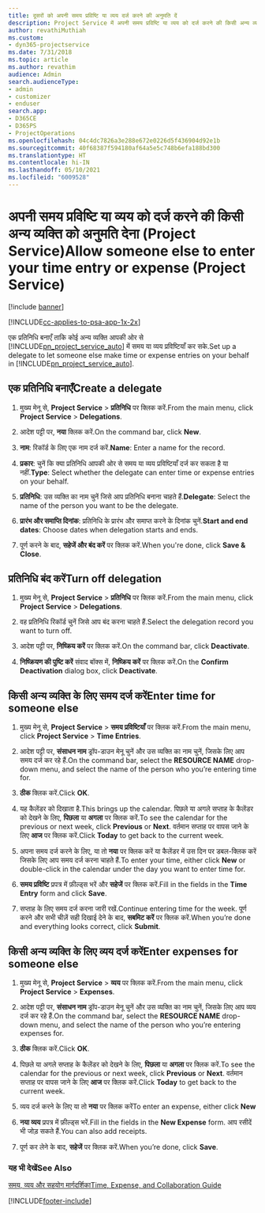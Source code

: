 ```yaml
---
title: दूसरों को अपनी समय प्रविष्टि या व्यय दर्ज करने की अनुमति दें
description: Project Service में अपनी समय प्रविष्टि या व्यय को दर्ज करने की किसी अन्य व्यक्ति को अनुमति देना का तरीका
author: revathiMuthiah
ms.custom:
- dyn365-projectservice
ms.date: 7/31/2018
ms.topic: article
ms.author: revathim
audience: Admin
search.audienceType:
- admin
- customizer
- enduser
search.app:
- D365CE
- D365PS
- ProjectOperations
ms.openlocfilehash: 04c4dc7826a3e288e672e0226d5f436904d92e1b
ms.sourcegitcommit: 40f68387f594180af64a5e5c748b6efa188bd300
ms.translationtype: HT
ms.contentlocale: hi-IN
ms.lasthandoff: 05/10/2021
ms.locfileid: "6009528"
---
```

# <a name="allow-someone-else-to-enter-your-time-entry-or-expense-project-service"></a><span data-ttu-id="63671-103">अपनी समय प्रविष्टि या व्यय को दर्ज करने की किसी अन्य व्यक्ति को अनुमति देना (Project Service)</span><span class="sxs-lookup"><span data-stu-id="63671-103">Allow someone else to enter your time entry or expense (Project Service)</span></span>

[!include [banner](../includes/psa-now-project-operations.md)]

[!INCLUDE[cc-applies-to-psa-app-1x-2x](../includes/cc-applies-to-psa-app-1x-2x.md)]

<span data-ttu-id="63671-104">एक प्रतिनिधि बनाएँ ताकि कोई अन्य व्यक्ति आपकी ओर से [!INCLUDE[pn_project_service_auto](../includes/pn-project-service-auto.md)] में समय या व्यय प्रविष्टियाँ कर सके.</span><span class="sxs-lookup"><span data-stu-id="63671-104">Set up a delegate to let someone else make time or expense entries on your behalf in [!INCLUDE[pn_project_service_auto](../includes/pn-project-service-auto.md)].</span></span>  
  
## <a name="create-a-delegate"></a><span data-ttu-id="63671-105">एक प्रतिनिधि बनाएँ</span><span class="sxs-lookup"><span data-stu-id="63671-105">Create a delegate</span></span>  
  
1.  <span data-ttu-id="63671-106">मुख्य मेनू से, **Project Service** > **प्रतिनिधि** पर क्लिक करें.</span><span class="sxs-lookup"><span data-stu-id="63671-106">From the main menu, click **Project Service** > **Delegations**.</span></span>  
  
2.  <span data-ttu-id="63671-107">आदेश पट्टी पर, **नया** क्लिक करें.</span><span class="sxs-lookup"><span data-stu-id="63671-107">On the command bar, click **New**.</span></span>  
  
3. <span data-ttu-id="63671-108">**नाम**: रिकॉर्ड के लिए एक नाम दर्ज करें.</span><span class="sxs-lookup"><span data-stu-id="63671-108">**Name**: Enter a name for the record.</span></span>  
  
4. <span data-ttu-id="63671-109">**प्रकार**: चुनें कि क्या प्रतिनिधि आपकी ओर से समय या व्यय प्रविष्टियाँ दर्ज कर सकता है या नहीं.</span><span class="sxs-lookup"><span data-stu-id="63671-109">**Type**: Select whether the delegate can enter time or expense entries on your behalf.</span></span>  
  
5. <span data-ttu-id="63671-110">**प्रतिनिधि**: उस व्यक्ति का नाम चुनें जिसे आप प्रतिनिधि बनाना चाहते हैं.</span><span class="sxs-lookup"><span data-stu-id="63671-110">**Delegate**: Select the name of the person you want to be the delegate.</span></span>  
  
6. <span data-ttu-id="63671-111">**प्रारंभ और समाप्ति दिनांक**: प्रतिनिधि के प्रारंभ और समाप्त करने के दिनांक चुनें.</span><span class="sxs-lookup"><span data-stu-id="63671-111">**Start and end dates**: Choose dates when delegation starts and ends.</span></span>  
  
7.  <span data-ttu-id="63671-112">पूर्ण करने के बाद, **सहेजें और बंद करें** पर क्लिक करें.</span><span class="sxs-lookup"><span data-stu-id="63671-112">When you're done, click **Save & Close**.</span></span>  
  
## <a name="turn-off-delegation"></a><span data-ttu-id="63671-113">प्रतिनिधि बंद करें</span><span class="sxs-lookup"><span data-stu-id="63671-113">Turn off delegation</span></span>  
  
1.  <span data-ttu-id="63671-114">मुख्य मेनू से, **Project Service** > **प्रतिनिधि** पर क्लिक करें.</span><span class="sxs-lookup"><span data-stu-id="63671-114">From the main menu, click **Project Service** > **Delegations**.</span></span>  
  
2.  <span data-ttu-id="63671-115">वह प्रतिनिधि रिकॉर्ड चुनें जिसे आप बंद करना चाहते हैं.</span><span class="sxs-lookup"><span data-stu-id="63671-115">Select the delegation record you want to turn off.</span></span>  
  
3.  <span data-ttu-id="63671-116">आदेश पट्टी पर, **निष्क्रिय करें** पर क्लिक करें.</span><span class="sxs-lookup"><span data-stu-id="63671-116">On the command bar, click **Deactivate**.</span></span>  
  
4.  <span data-ttu-id="63671-117">**निष्क्रियण की पुष्टि करें** संवाद बॉक्स में, **निष्क्रिय करें** पर क्लिक करें.</span><span class="sxs-lookup"><span data-stu-id="63671-117">On the **Confirm Deactivation** dialog box, click **Deactivate**.</span></span>  
  
## <a name="enter-time-for-someone-else"></a><span data-ttu-id="63671-118">किसी अन्य व्यक्ति के लिए समय दर्ज करें</span><span class="sxs-lookup"><span data-stu-id="63671-118">Enter time for someone else</span></span>  
  
1.  <span data-ttu-id="63671-119">मुख्य मेनू से, **Project Service** > **समय प्रविष्टियाँ** पर क्लिक करें.</span><span class="sxs-lookup"><span data-stu-id="63671-119">From the main menu, click **Project Service** > **Time Entries**.</span></span>  
  
2.  <span data-ttu-id="63671-120">आदेश पट्टी पर, **संसाधन नाम** ड्रॉप-डाउन मेनू चुनें और उस व्यक्ति का नाम चुनें, जिसके लिए आप समय दर्ज कर रहे हैं.</span><span class="sxs-lookup"><span data-stu-id="63671-120">On the command bar, select the **RESOURCE NAME** drop-down menu, and select the name of the person who you’re entering time for.</span></span>  
  
3.  <span data-ttu-id="63671-121">**ठीक** क्लिक करें.</span><span class="sxs-lookup"><span data-stu-id="63671-121">Click **OK**.</span></span>  
  
4.  <span data-ttu-id="63671-122">यह कैलेंडर को दिखाता है.</span><span class="sxs-lookup"><span data-stu-id="63671-122">This brings up the calendar.</span></span> <span data-ttu-id="63671-123">पिछले या अगले सप्ताह के कैलेंडर को देखने के लिए, **पिछला** या **अगला** पर क्लिक करें.</span><span class="sxs-lookup"><span data-stu-id="63671-123">To see the calendar for the previous or next week, click **Previous** or **Next**.</span></span> <span data-ttu-id="63671-124">वर्तमान सप्ताह पर वापस जाने के लिए **आज** पर क्लिक करें.</span><span class="sxs-lookup"><span data-stu-id="63671-124">Click **Today** to get back to the current week.</span></span>  
  
5.  <span data-ttu-id="63671-125">अपना समय दर्ज करने के लिए, या तो **नया** पर क्लिक करें या कैलेंडर में उस दिन पर डबल-क्लिक करें जिसके लिए आप समय दर्ज करना चाहते हैं.</span><span class="sxs-lookup"><span data-stu-id="63671-125">To enter your time, either click **New** or double-click in the calendar under the day you want to enter time for.</span></span>  
  
6.  <span data-ttu-id="63671-126">**समय प्रविष्टि** प्रपत्र में फ़ील्ड्स भरें और **सहेजें** पर क्लिक करें.</span><span class="sxs-lookup"><span data-stu-id="63671-126">Fill in the fields in the **Time Entry** form and click **Save**.</span></span>  
  
7.  <span data-ttu-id="63671-127">सप्ताह के लिए समय दर्ज करना जारी रखें.</span><span class="sxs-lookup"><span data-stu-id="63671-127">Continue entering time for the week.</span></span> <span data-ttu-id="63671-128">पूर्ण करने और सभी चीज़ें सही दिखाई देने के बाद, **सबमिट करें** पर क्लिक करें.</span><span class="sxs-lookup"><span data-stu-id="63671-128">When you’re done and everything looks correct, click **Submit**.</span></span>  
  
## <a name="enter-expenses-for-someone-else"></a><span data-ttu-id="63671-129">किसी अन्य व्यक्ति के लिए व्यय दर्ज करें</span><span class="sxs-lookup"><span data-stu-id="63671-129">Enter expenses for someone else</span></span>  
  
1.  <span data-ttu-id="63671-130">मुख्य मेनू से, **Project Service** > **व्यय** पर क्लिक करें.</span><span class="sxs-lookup"><span data-stu-id="63671-130">From the main menu, click **Project Service** > **Expenses**.</span></span>  
  
2.  <span data-ttu-id="63671-131">आदेश पट्टी पर, **संसाधन नाम** ड्रॉप-डाउन मेनू चुनें और उस व्यक्ति का नाम चुनें, जिसके लिए आप व्यय दर्ज कर रहे हैं.</span><span class="sxs-lookup"><span data-stu-id="63671-131">On the command bar, select the **RESOURCE NAME** drop-down menu, and select the name of the person who you’re entering expenses for.</span></span>  
  
3.  <span data-ttu-id="63671-132">**ठीक** क्लिक करें.</span><span class="sxs-lookup"><span data-stu-id="63671-132">Click **OK**.</span></span>  
  
4.  <span data-ttu-id="63671-133">पिछले या अगले सप्ताह के कैलेंडर को देखने के लिए, **पिछला** या **अगला** पर क्लिक करें.</span><span class="sxs-lookup"><span data-stu-id="63671-133">To see the calendar for the previous or next week, click **Previous** or **Next**.</span></span> <span data-ttu-id="63671-134">वर्तमान सप्ताह पर वापस जाने के लिए **आज** पर क्लिक करें.</span><span class="sxs-lookup"><span data-stu-id="63671-134">Click **Today** to get back to the current week.</span></span>  
  
5.  <span data-ttu-id="63671-135">व्यय दर्ज करने के लिए या तो **नया** पर क्लिक करें</span><span class="sxs-lookup"><span data-stu-id="63671-135">To enter an expense, either click **New**</span></span>  
  
6.  <span data-ttu-id="63671-136">**नया व्यय** प्रपत्र में फ़ील्ड्स भरें.</span><span class="sxs-lookup"><span data-stu-id="63671-136">Fill in the fields in the **New Expense** form.</span></span> <span data-ttu-id="63671-137">आप रसीदें भी जोड़ सकते हैं.</span><span class="sxs-lookup"><span data-stu-id="63671-137">You can also add receipts.</span></span>  
  
7.  <span data-ttu-id="63671-138">पूर्ण कर लेने के बाद, **सहेजें** पर क्लिक करें.</span><span class="sxs-lookup"><span data-stu-id="63671-138">When you’re done, click **Save**.</span></span>  
  
### <a name="see-also"></a><span data-ttu-id="63671-139">यह भी देखें</span><span class="sxs-lookup"><span data-stu-id="63671-139">See Also</span></span>  
 [<span data-ttu-id="63671-140">समय, व्यय और सहयोग मार्गदर्शिका</span><span class="sxs-lookup"><span data-stu-id="63671-140">Time, Expense, and Collaboration Guide</span></span>](../psa/time-expense-collaboration-guide.md)


[!INCLUDE[footer-include](../includes/footer-banner.md)]